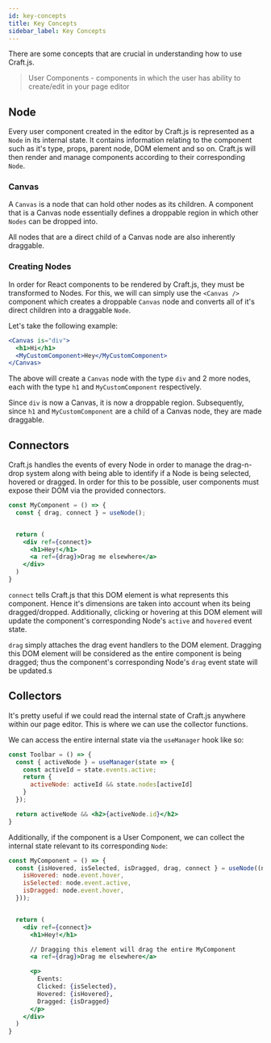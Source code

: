```yaml
---
id: key-concepts
title: Key Concepts
sidebar_label: Key Concepts
---
```


There are some concepts that are crucial in understanding how to use Craft.js.


> User Components - components in which the user has ability to create/edit in your page editor

## Node 
Every user component created in the editor by Craft.js is represented as a `Node` in its internal state. It contains information relating to the component such as it's type, props, parent node, DOM element and so on. Craft.js will then render and manage components according to their corresponding `Node`.

### Canvas
A `Canvas` is a node that can hold other nodes as its children. A component that is a Canvas node essentially defines a droppable region in which other `Nodes` can be dropped into. 

All nodes that are a direct child of a Canvas node are also inherently draggable. 


### Creating Nodes
In order for React components to be rendered by Craft.js, they must be transformed to Nodes.  For this, we will can simply use the `<Canvas />` component which creates a droppable `Canvas` node and converts all of it's direct children into a draggable `Node`.


Let's take the following example:
```jsx
<Canvas is="div">
  <h1>Hi</h1>
  <MyCustomComponent>Hey</MyCustomComponent>
</Canvas>
```

The above will create a `Canvas` node with the type `div` and 2 more nodes, each with the type `h1` and `MyCustomComponent` respectively. 

Since `div` is now a Canvas, it is now a droppable region. Subsequently, since `h1` and `MyCustomComponent` are a child of a Canvas node, they are made draggable.

## Connectors 
Craft.js handles the events of every Node in order to manage the drag-n-drop system along with being able to identify if a Node is being selected, hovered or dragged. In order for this to be possible, user components must expose their DOM via the provided connectors.


```jsx
const MyComponent = () => {
  const { drag, connect } = useNode();


  return (
    <div ref={connect}> 
      <h1>Hey!</h1>
      <a ref={drag}>Drag me elsewhere</a>
    </div>
  )
}
```
`connect` tells Craft.js that this DOM element is what represents this component. Hence it's dimensions are taken into account when its being dragged/dropped. Additionally, clicking or hovering at this DOM element will update the component's corresponding Node's `active` and `hovered` event state.


`drag` simply attaches the drag event handlers to the DOM element. Dragging this DOM element will be considered as the entire component is being dragged; thus the component's corresponding Node's `drag` event state will be updated.s


## Collectors
It's pretty useful if we could read the internal state of Craft.js anywhere within our page editor. This is where we can use the collector functions.

We can access the entire internal state via the `useManager` hook like so:

```jsx
const Toolbar = () => {
  const { activeNode } = useManager(state => {
    const activeId = state.events.active;
    return {
      activeNode: activeId && state.nodes[activeId]
    }
  });

  return activeNode && <h2>{activeNode.id}</h2>
}
``` 

Additionally, if the component is a User Component, we can collect the internal state relevant to its corresponding `Node`:

```jsx
const MyComponent = () => {
  const {isHovered, isSelected, isDragged, drag, connect } = useNode((node) => ({
    isHovered: node.event.hover,
    isSelected: node.event.active,
    isDragged: node.event.hover,
  }));


  return (
    <div ref={connect}> 
      <h1>Hey!</h1>

      // Dragging this element will drag the entire MyComponent 
      <a ref={drag}>Drag me elsewhere</a>

      <p>
        Events:
        Clicked: {isSelected},
        Hovered: {isHovered},
        Dragged: {isDragged}
      </p>
    </div>
  )
}
```